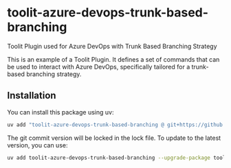 # toolit-azure-devops-trunk-based-branching
Toolit Plugin used for Azure DevOps with Trunk Based Branching Strategy

This is an example of a Toolit Plugin. It defines a set of commands that can be used to interact with Azure DevOps, specifically tailored for a trunk-based branching strategy.

## Installation
You can install this package using uv:

```bash
uv add "toolit-azure-devops-trunk-based-branching @ git+https://github.com/martinmoldrup/toolit-azure-devops-trunk-based-branching"
```

The git commit version will be locked in the lock file. To update to the latest version, you can use:

```bash
uv add toolit-azure-devops-trunk-based-branching --upgrade-package toolit-azure-devops-trunk-based-branching
```